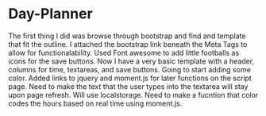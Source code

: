# Day-Planner

The first thing I did was browse through bootstrap and find and template that fit the outline.
I attached the bootstrap link beneath the Meta Tags to allow for functionalability.
Used Font awesome to add little footballs as icons for the save buttons. 
Now I have a very basic template with a header, columns for time, textareas, and save buttons.
Going to start adding some color.
Added links to jquery and moment.js for later functions on the script page.
Need to make the text that the user types into the textarea will stay upon page refresh.  Will use localstorage.
Need to make a fucntion that color codes the hours based on real time using moment.js.



